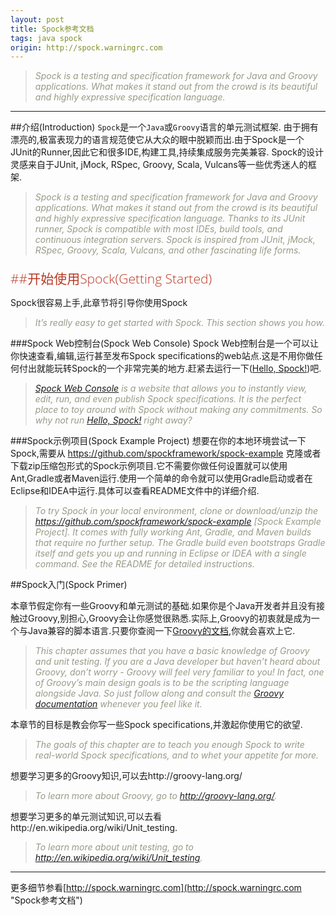 ```yaml
---
layout: post
title: Spock参考文档
tags: java spock
origin: http://spock.warningrc.com
---
```

<style>
h1,h2,h3,h4{font-family: "Open Sans","DejaVu Sans",sans-serif;font-weight: 300;font-style: normal; color: #ba3925;text-rendering: optimizeLegibility; margin-top: 1em; margin-bottom: .5em;}
h1{color: rgba(0,0,0,.85);}
blockquote{color: #998;font-style: italic;}
</style>

>Spock is a testing and specification framework for Java and Groovy applications.
>What makes it stand out from the crowd is its beautiful and highly expressive specification language.

-----------------
##介绍(Introduction)
`Spock`是一个`Java`或`Groovy`语言的单元测试框架. 由于拥有漂亮的,极富表现力的语言规范使它从大众的眼中脱颖而出.由于Spock是一个JUnit的Runner,因此它和很多IDE,构建工具,持续集成服务完美兼容. Spock的设计灵感来自于JUnit, jMock, RSpec, Groovy, Scala, Vulcans等一些优秀迷人的框架.

>Spock is a testing and specification framework for Java and Groovy applications. What makes it stand out from the crowd is its beautiful and highly expressive specification language. Thanks to its JUnit runner, Spock is compatible with most IDEs, build tools, and continuous integration servers. Spock is inspired from JUnit, jMock, RSpec, Groovy, Scala, Vulcans, and other fascinating life forms.

##开始使用Spock(Getting Started)
---
Spock很容易上手,此章节将引导你使用Spock

>It’s really easy to get started with Spock. This section shows you how.


###Spock Web控制台(Spock Web Console)
Spock Web控制台是一个可以让你快速查看,编辑,运行甚至发布Spock specifications的web站点.这是不用你做任何付出就能玩转Spock的一个非常完美的地方.赶紧去运行一下([Hello, Spock!](http://webconsole.spockframework.org/edit/9001))吧.
>[Spock Web Console](http://webconsole.spockframework.org/) is a website that allows you to instantly view, edit, run, and even publish Spock specifications. It is the perfect place to toy around with Spock without making any commitments. So why not run [Hello, Spock!](http://webconsole.spockframework.org/edit/9001) right away?

###Spock示例项目(Spock Example Project)
想要在你的本地环境尝试一下Spock,需要从 https://github.com/spockframework/spock-example 克隆或者下载zip压缩包形式的Spock示例项目.它不需要你做任何设置就可以使用Ant,Gradle或者Maven运行.使用一个简单的命令就可以使用Gradle启动或者在Eclipse和IDEA中运行.具体可以查看README文件中的详细介绍.
>To try Spock in your local environment, clone or download/unzip the https://github.com/spockframework/spock-example [Spock Example Project]. It comes with fully working Ant, Gradle, and Maven builds that require no further setup. The Gradle build even bootstraps Gradle itself and gets you up and running in Eclipse or IDEA with a single command. See the README for detailed instructions.



##Spock入门(Spock Primer)

本章节假定你有一些Groovy和单元测试的基础.如果你是个Java开发者并且没有接触过Groovy,别担心,Groovy会让你感觉很熟悉.实际上,Groovy的初衷就是成为一个与Java兼容的脚本语言.只要你查阅一下[Groovy的文档](http://groovy-lang.org/documentation.html),你就会喜欢上它.
>This chapter assumes that you have a basic knowledge of Groovy and unit testing. If you are a Java developer but haven’t heard about Groovy, don’t worry - Groovy will feel very familiar to you! In fact, one of Groovy’s main design goals is to be the scripting language alongside Java. So just follow along and consult the [Groovy documentation](http://groovy-lang.org/documentation.html) whenever you feel like it.

本章节的目标是教会你写一些Spock specifications,并激起你使用它的欲望.
>The goals of this chapter are to teach you enough Spock to write real-world Spock specifications, and to whet your appetite for more.

想要学习更多的Groovy知识,可以去http://groovy-lang.org/
>To learn more about Groovy, go to http://groovy-lang.org/.

想要学习更多的单元测试知识,可以去看http://en.wikipedia.org/wiki/Unit_testing.
>To learn more about unit testing, go to http://en.wikipedia.org/wiki/Unit_testing.



----------------------

更多细节参看[http://spock.warningrc.com](http://spock.warningrc.com "Spock参考文档")